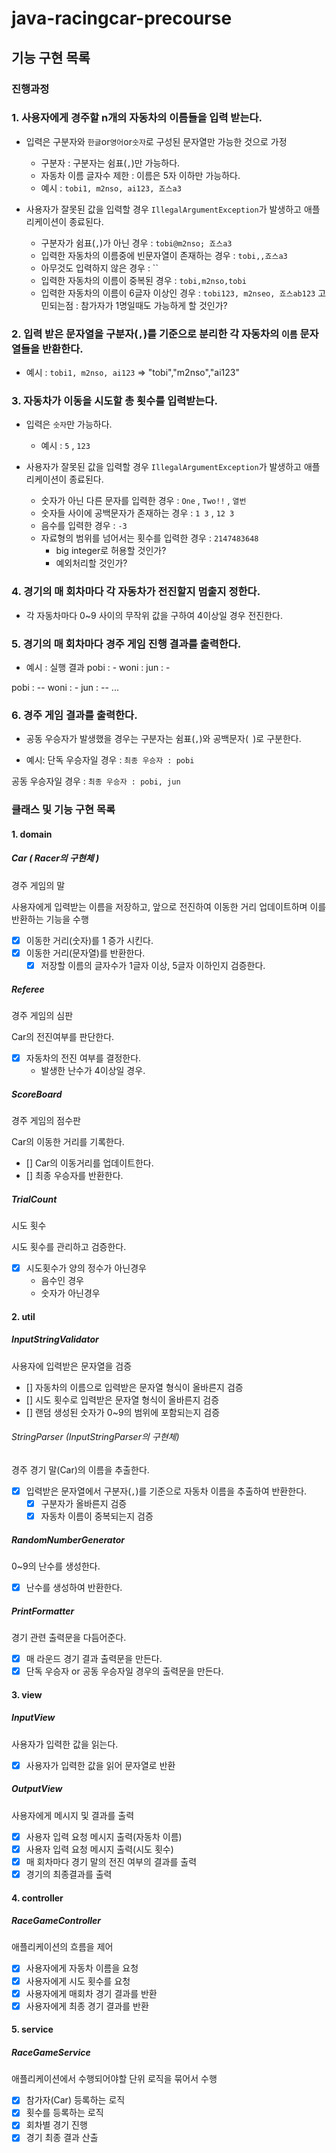 # java-racingcar-precourse

## 기능 구현 목록

### 진행과정

### 1. 사용자에게 경주할 n개의 자동차의 이름들을 입력 받는다.
- 입력은 구분자와 `한글`or`영어`or`숫자`로 구성된 문자열만 가능한 것으로 가정
	- 구분자 : 구분자는 쉼표(`,`)만 가능하다.
	- 자동차 이름 글자수 제한 : 이름은 5자 이하만 가능하다.
	- 예시 : `tobi1, m2nso, ai123, 죠스a3`

- 사용자가 잘못된 값을 입력할 경우
`IllegalArgumentException`가 발생하고 애플리케이션이 종료된다.
	- 구분자가 쉼표(`,`)가 아닌 경우 : `tobi@m2nso; 죠스a3`
	- 입력한 자동차의 이름중에 빈문자열이 존재하는 경우 : `tobi,,죠스a3`
	- 아무것도 입력하지 않은 경우 : ``
	- 입력한 자동차의 이름이 중복된 경우 : `tobi,m2nso,tobi`
	- 입력한 자동차의 이름이 6글자 이상인 경우 : `tobi123, m2nseo, 죠스ab123`
고민되는점 : 참가자가 1명일때도 가능하게 할 것인가?

### 2. 입력 받은 문자열을 구분자(`,`)를 기준으로 분리한 각 자동차의 `이름` 문자열들을 반환한다.
- 예시 : `tobi1, m2nso, ai123` => "tobi","m2nso","ai123"

### 3. 자동차가 이동을 시도할 총 횟수를 입력받는다.
- 입력은 `숫자`만 가능하다.
    - 예시 : `5` , `123`

- 사용자가 잘못된 값을 입력할 경우
`IllegalArgumentException`가 발생하고 애플리케이션이 종료된다.
	- 숫자가 아닌 다른 문자를 입력한 경우 : `One` , `Two!!` , `열번`
    - 숫자들 사이에 공백문자가 존재하는 경우 : `1 3` , `12 3`
    - 음수를 입력한 경우 : `-3`
    - 자료형의 범위를 넘어서는 횟수를 입력한 경우 : `2147483648`
        - big integer로 허용할 것인가?
        - 예외처리할 것인가?

### 4. 경기의 매 회차마다 각 자동차가 전진할지 멈출지 정한다.
- 각 자동차마다 0~9 사이의 무작위 값을 구하여 4이상일 경우 전진한다.

### 5. 경기의 매 회차마다 경주 게임 진행 결과를 출력한다.
- 예시 : 
실행 결과
pobi : -
woni : 
jun : -

pobi : --
woni : -
jun : --
...

### 6. 경주 게임 결과를 출력한다.
- 공동 우승자가 발생했을 경우는 구분자는 쉼표(`,`)와 공백문자(` `)로 구분한다.

- 예시:
단독 우승자일 경우 : `최종 우승자 : pobi`

공동 우승자일 경우 : `최종 우승자 : pobi, jun`


### 클래스 및 기능 구현 목록

#### 1. domain

##### Car ( Racer의 구현체 )

경주 게임의 말

사용자에게 입력받는 이름을 저장하고, 
앞으로 전진하여 이동한 거리 업데이트하며 이를 반환하는 기능을 수행

- [x] 이동한 거리(숫자)를 1 증가 시킨다.
- [x] 이동한 거리(문자열)를 반환한다.
  - [x] 저장할 이름의 글자수가 1글자 이상, 5글자 이하인지 검증한다.

##### Referee

경주 게임의 심판

Car의 전진여부를 판단한다.

- [x] 자동차의 전진 여부를 결정한다.
	- 발생한 난수가 4이상일 경우.

##### ScoreBoard

경주 게임의 점수판

Car의 이동한 거리를 기록한다.

- [] Car의 이동거리를 업데이트한다.
- [] 최종 우승자를 반환한다.

##### TrialCount

시도 횟수

시도 횟수를 관리하고 검증한다.

- [x] 시도횟수가 양의 정수가 아닌경우
  - 음수인 경우
  - 숫자가 아닌경우

#### 2. util

##### InputStringValidator

사용자에 입력받은 문자열을 검증

- [] 자동차의 이름으로 입력받은 문자열 형식이 올바른지 검증
- [] 시도 횟수로 입력받은 문자열 형식이 올바른지 검증
- [] 랜덤 생성된 숫자가 0~9의 범위에 포함되는지 검증

###### StringParser (InputStringParser의 구현체)

경주 경기 말(Car)의 이름을 추출한다.

- [x] 입력받은 문자열에서 구분자(`,`)를 기준으로 자동차 이름을 추출하여 반환한다.
  - [x] 구분자가 올바른지 검증
  - [x] 자동차 이름이 중복되는지 검증

##### RandomNumberGenerator

0~9의 난수를 생성한다.

- [x] 난수를 생성하여 반환한다.

##### PrintFormatter

경기 관련 출력문을 다듬어준다.
- [x] 매 라운드 경기 결과 출력문을 만든다.
- [x] 단독 우승자 or 공동 우승자일 경우의 출력문을 만든다.

#### 3. view

##### InputView

사용자가 입력한 값을 읽는다.

- [x] 사용자가 입력한 값을 읽어 문자열로 반환

##### OutputView

사용자에게 메시지 및 결과를 출력

- [x] 사용자 입력 요청 메시지 출력(자동차 이름)
- [x] 사용자 입력 요청 메시지 출력(시도 횟수)
- [x] 매 회차마다 경기 말의 전진 여부의 결과를 출력
- [x] 경기의 최종결과를 출력

#### 4. controller

##### RaceGameController

애플리케이션의 흐름을 제어

- [x] 사용자에게 자동차 이름을 요청
- [x] 사용자에게 시도 횟수를 요청
- [x] 사용자에게 매회차 경기 결과를 반환
- [x] 사용자에게 최종 경기 결과를 반환

#### 5. service

##### RaceGameService

애플리케이션에서 수행되어야할 단위 로직을 묶어서 수행

- [x] 참가자(Car) 등록하는 로직
- [x] 횟수를 등록하는 로직
- [x] 회차별 경기 진행
- [x] 경기 최종 결과 산출
